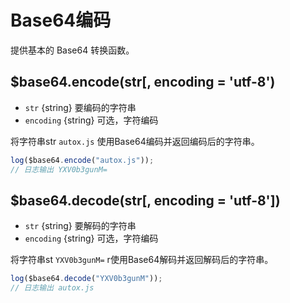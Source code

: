 # Base64编码

提供基本的 Base64 转换函数。

## $base64.encode(str[, encoding = 'utf-8')

* `str` {string} 要编码的字符串
* `encoding` {string} 可选，字符编码

将字符串str `autox.js` 使用Base64编码并返回编码后的字符串。
```js
log($base64.encode("autox.js"));
// 日志输出 YXV0b3gunM=
```
## $base64.decode(str[, encoding = 'utf-8'])

* `str` {string} 要解码的字符串
* `encoding` {string} 可选，字符编码

将字符串st `YXV0b3gunM=` r使用Base64解码并返回解码后的字符串。
```js
log($base64.decode("YXV0b3gunM"));
// 日志输出 autox.js
```
